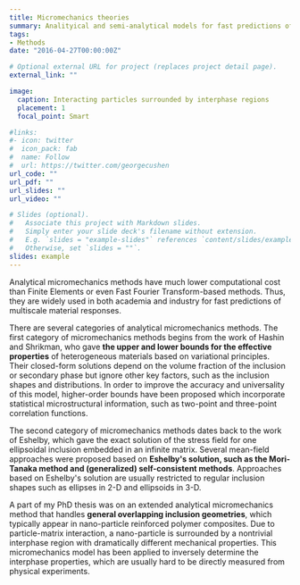 ```yaml
---
title: Micromechanics theories
summary: Analityical and semi-analytical models for fast predictions of material properties
tags:
- Methods
date: "2016-04-27T00:00:00Z"

# Optional external URL for project (replaces project detail page).
external_link: ""

image:
  caption: Interacting particles surrounded by interphase regions
  placement: 1
  focal_point: Smart

#links:
#- icon: twitter
#  icon_pack: fab
#  name: Follow
#  url: https://twitter.com/georgecushen
url_code: ""
url_pdf: ""
url_slides: ""
url_video: ""

# Slides (optional).
#   Associate this project with Markdown slides.
#   Simply enter your slide deck's filename without extension.
#   E.g. `slides = "example-slides"` references `content/slides/example-slides.md`.
#   Otherwise, set `slides = ""`.
slides: example
---
```

Analytical micromechanics methods have much lower computational cost than Finite Elements or even Fast Fourier Transform-based methods. Thus, they are widely used in both academia and industry for fast predictions of multiscale material responses. 

There are several categories of analytical micromechanics methods. The first category of micromechanics methods begins from the work of Hashin and Shrikman, who gave **the upper and lower bounds for the effective properties** of heterogeneous materials based on variational principles. Their closed-form solutions depend on the volume fraction of the inclusion or secondary phase but ignore other key factors, such as the inclusion shapes and distributions. In order to improve the accuracy and universality of this model, higher-order bounds have been proposed which incorporate statistical microstructural information, such as two-point and three-point correlation functions. 

The second category of micromechanics methods dates back to the work of Eshelby, which gave the exact solution of the stress field for one ellipsoidal inclusion embedded in an infinite matrix. Several mean-field approaches were proposed based on **Eshelby's solution, such as the Mori-Tanaka method and (generalized) self-consistent methods**. Approaches based on Eshelby's solution are usually restricted to regular inclusion shapes such as ellipses in 2-D and ellipsoids in 3-D.

A part of my PhD thesis was on an extended analytical micromechanics method that handles **general overlapping inclusion geometries**, which typically appear in nano-particle reinforced polymer composites. Due to particle-matrix interaction, a nano-particle is surrounded by a nontrivial interphase region with dramatically different mechanical properties. This micromechanics model has been applied to inversely determine the interphase properties, which are usually hard to be directly measured from physical experiments.